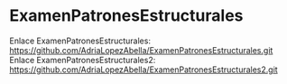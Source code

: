 # ExamenPatronesEstructurales
Enlace ExamenPatronesEstructurales: https://github.com/AdriaLopezAbella/ExamenPatronesEstructurales.git
Enlace ExamenPatronesEstructurales2: https://github.com/AdriaLopezAbella/ExamenPatronesEstructurales2.git

